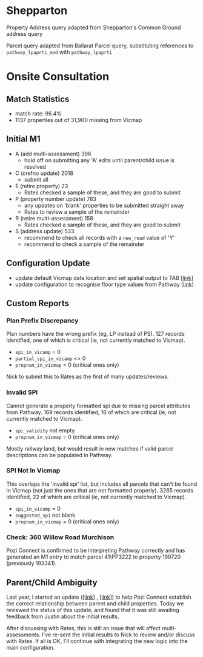 # Shepparton

Property Address query adapted from Shepparton's Common Ground address query

Parcel query adapted from Ballarat Parcel query, substituting references to `pathway_lpaprti_mod` with `pathway_lpaprti`

# Onsite Consultation

## Match Statistics

* match rate: 96.4%
* 1137 properties out of 31,900 missing from Vicmap

## Initial M1

* A (add multi-assessment) 396
  * hold off on submitting any 'A' edits until parent/child issue is resolved
* C (crefno update) 2018
  * submit all
* E (retire property) 23
  * Rates checked a sample of these, and they are good to submit
* P (property number update) 783
  * any updates on 'blank' properties to be submitted straight away
  * Rates to review a sample of the remainder
* R (retire multi-assessment) 158
  * Rates checked a sample of these, and they are good to submit
* S (address update) 533
  * recommend to check all records with a `new_road` value of 'Y'
  * recommend to check a sample of the remainder

## Configuration Update

* update default Vicmap data location and set spatial output to TAB [[link]](https://github.com/pozi/PoziConnectConfig/commit/8c379ad723d2e71691d0de7b59d67a8b08f4c5b6)
* update configuration to recognise floor type values from Pathway [[link]](https://github.com/pozi/PoziConnectConfig/commit/b6ac439e7d8a4ebc9ada5f21a2b7842622a68669)

## Custom Reports

### Plan Prefix Discrepancy

Plan numbers have the wrong prefix (eg, LP instead of PS). 127 records identified, one of which is critical (ie, not currently matched to Vicmap).

* `spi_in_vicamp` = 0
* `partial_spi_in_vicamp` <> 0
* `propnum_in_vicmap` = 0 (critical ones only)

Nick to submit this to Rates as the first of many updates/reviews.

### Invalid SPI

Cannot generate a properly formatted spi due to missing parcel attributes from Pathway. 169 records identified, 16 of which are critical (ie, not currently matched to Vicmap).

* `spi_validity` not empty
* `propnum_in_vicmap` = 0 (critical ones only)

Mostly railway land, but would result in new matches if valid parcel descriptions can be populated in Pathway.

### SPI Not In Vicmap

This overlaps the 'invalid spi' list, but includes all parcels that can't be found in Vicmap (not just the ones that are not formatted properly). 3265 records identified,  22 of which are critical (ie, not currently matched to Vicmap).

* `spi_in_vicamp` = 0
* `suggested_spi` not blank
* `propnum_in_vicmap` = 0 (critical ones only)

### Check: 360 Willow Road Murchison

Pozi Connect is confirmed to be interpreting Pathway correctly and has generated an M1 entry to match parcel 41\PP3222 to property 199720 (previously 193341).

## Parent/Child Ambiguity

Last year, I started an update ([[link]](https://github.com/pozi/PoziConnectConfig/commit/0fe17975c78b8449707162ed2e60caca45755eeb) , [[link]](https://github.com/pozi/PoziConnectConfig/commit/c008ed9523f1ad32abbcd4096324972ac3a14e08)) to help Pozi Connect establish the correct relationship between parent and child properties. Today we reviewed the status of this update, and found that it was still awaiting feedback from Justin about the initial results.

After discussing with Rates, this is still an issue that will affect multi-assessments. I've re-sent the initial results to Nick to review and/or discuss with Rates. If all is OK, I'll continue with integrating the new logic into the main configuration.